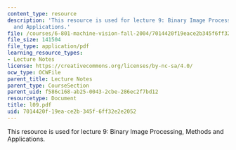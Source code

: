 ```yaml
---
content_type: resource
description: 'This resource is used for lecture 9: Binary Image Processing, Methods
  and Applications.'
file: /courses/6-801-machine-vision-fall-2004/7014420f19eace2b345f6ff32e2e2052_l09.pdf
file_size: 141504
file_type: application/pdf
learning_resource_types:
- Lecture Notes
license: https://creativecommons.org/licenses/by-nc-sa/4.0/
ocw_type: OCWFile
parent_title: Lecture Notes
parent_type: CourseSection
parent_uid: f586c168-ab25-0043-2cbe-286ec2f7bd12
resourcetype: Document
title: l09.pdf
uid: 7014420f-19ea-ce2b-345f-6ff32e2e2052
---
```

This resource is used for lecture 9: Binary Image Processing, Methods and Applications.